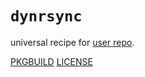 # `dynrsync`

universal recipe for [user repo](../themartiancompany/ur).

[PKGBUILD](PKGBUILD)
[LICENSE](COPYING)
